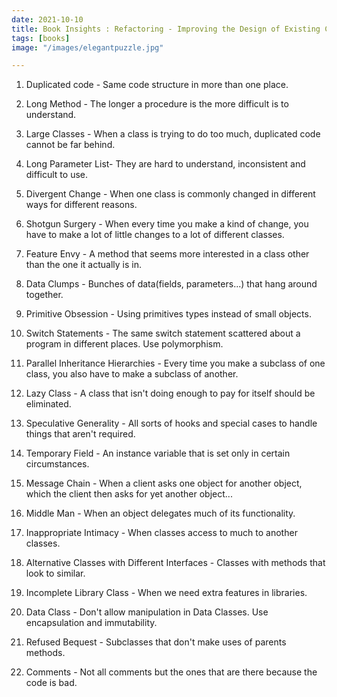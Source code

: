 ```yaml
---
date: 2021-10-10
title: Book Insights : Refactoring - Improving the Design of Existing Code
tags: [books]
image: "/images/elegantpuzzle.jpg"

---
```


1. Duplicated code - Same code structure in more than one place.

2. Long Method - The longer a procedure is the more difficult is to understand.

3. Large Classes - When a class is trying to do too much, duplicated code cannot be far behind.

4. Long Parameter List- They are hard to understand, inconsistent and difficult to use.

5. Divergent Change - When one class is commonly changed in different ways for different reasons.

6. Shotgun Surgery - When every time you make a kind of change, you have to make a lot of little changes to a lot of different classes.

7. Feature Envy - A method that seems more interested in a class other than the one it actually is in.

8. Data Clumps - Bunches of data(fields, parameters...) that hang around together.

9. Primitive Obsession - Using primitives types instead of small objects.

10. Switch Statements - The same switch statement scattered about a program in different places. Use polymorphism.

11. Parallel Inheritance Hierarchies - Every time you make a subclass of one class, you also have to make a subclass of another.

12. Lazy Class - A class that isn't doing enough to pay for itself should be eliminated.

13. Speculative Generality - All sorts of hooks and special cases to handle things that aren't required.

14. Temporary Field - An instance variable that is set only in certain circumstances.

15. Message Chain - When a client asks one object for another object, which the client then asks for yet another object...

16. Middle Man - When an object delegates much of its functionality.

17. Inappropriate Intimacy - When classes access to much to another classes.

18. Alternative Classes with Different Interfaces - Classes with methods that look to similar.

19. Incomplete Library Class - When we need extra features in libraries.

20. Data Class - Don't allow manipulation in Data Classes. Use encapsulation and immutability.

21. Refused Bequest - Subclasses that don't make uses of parents methods.

22. Comments - Not all comments but the ones that are there because the code is bad.